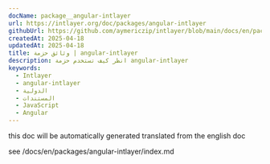 ```yaml
---
docName: package__angular-intlayer
url: https://intlayer.org/doc/packages/angular-intlayer
githubUrl: https://github.com/aymericzip/intlayer/blob/main/docs/en/packages/angular-intlayer/index.md
createdAt: 2025-04-18
updatedAt: 2025-04-18
title: وثائق حزمة | angular-intlayer
description: انظر كيف تستخدم حزمة angular-intlayer
keywords:
  - Intlayer
  - angular-intlayer
  - الدولية
  - المستندات
  - JavaScript
  - Angular
---
```


this doc will be automatically generated translated from the english doc

see /docs/en/packages/angular-intlayer/index.md
